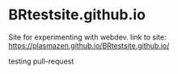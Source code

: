 # BRtestsite.github.io
Site for experimenting with webdev.
link to site: 
https://plasmazen.github.io/BRtestsite.github.io/
<p>testing pull-request</p>
